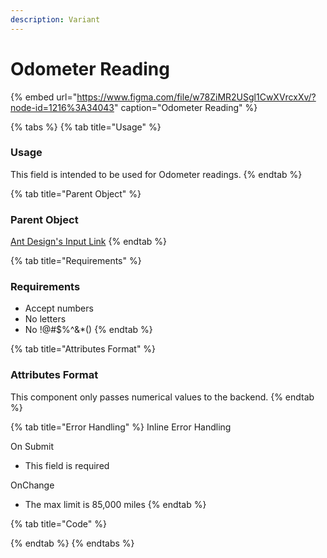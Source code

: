 ```yaml
---
description: Variant
---
```


# Odometer Reading

{% embed url="https://www.figma.com/file/w78ZiMR2USgl1CwXVrcxXv/?node-id=1216%3A34043" caption="Odometer Reading" %}

{% tabs %}
{% tab title="Usage" %}
### Usage

This field is intended to be used for Odometer readings. 
{% endtab %}

{% tab title="Parent Object" %}
### Parent Object

[Ant Design's Input Link](https://ant.design/components/input/)
{% endtab %}

{% tab title="Requirements" %}
### Requirements

* Accept numbers
* No letters 
* No !@\#$%^&\*\(\)
{% endtab %}

{% tab title="Attributes Format" %}
### Attributes Format

This component only passes numerical values to the backend.
{% endtab %}

{% tab title="Error Handling" %}
Inline Error Handling 

On Submit

* This field is required

OnChange

* The max limit is 85,000 miles
{% endtab %}

{% tab title="Code" %}

{% endtab %}
{% endtabs %}





